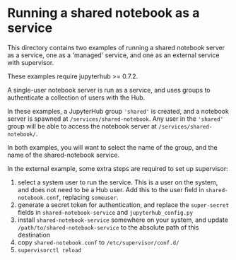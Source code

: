 # Running a shared notebook as a service

This directory contains two examples of running a shared notebook server as a service,
one as a 'managed' service, and one as an external service with supervisor.

These examples require jupyterhub >= 0.7.2.

A single-user notebook server is run as a service,
and uses groups to authenticate a collection of users with the Hub.

In these examples, a JupyterHub group `'shared'` is created,
and a notebook server is spawned at `/services/shared-notebook`.
Any user in the `'shared'` group will be able to access the notebook server at `/services/shared-notebook/`.

In both examples, you will want to select the name of the group,
and the name of the shared-notebook service.

In the external example, some extra steps are required to set up supervisor:

1. select a system user to run the service. This is a user on the system, and does not need to be a Hub user. Add this to the user field in `shared-notebook.conf`, replacing `someuser`.
2. generate a secret token for authentication, and replace the `super-secret` fields in `shared-notebook-service` and `jupyterhub_config.py`
3. install `shared-notebook-service` somewhere on your system, and update `/path/to/shared-notebook-service` to the absolute path of this destination
4. copy `shared-notebook.conf` to `/etc/supervisor/conf.d/`
5. `supervisorctl reload`
